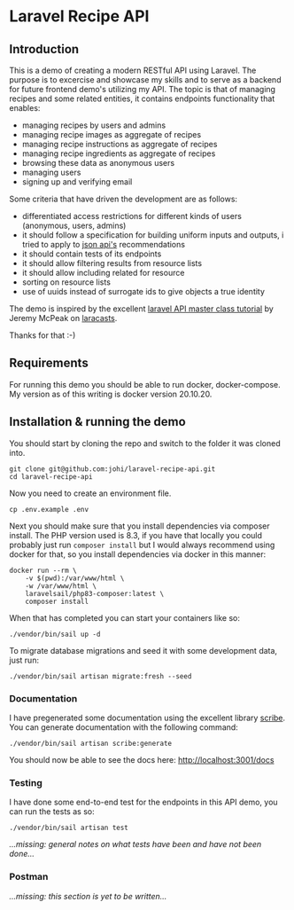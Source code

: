 # Laravel Recipe API

## Introduction
This is a demo of creating a modern RESTful API using Laravel. The purpose is to excercise and showcase my skills and
to serve as a backend for future frontend demo's utilizing my API.
The topic is that of managing recipes and some related entities, it contains endpoints functionality that enables:
- managing recipes by users and admins
- managing recipe images as aggregate of recipes
- managing recipe instructions as aggregate of recipes
- managing recipe ingredients as aggregate of recipes
- browsing these data as anonymous users
- managing users
- signing up and verifying email

Some criteria that have driven the development are as follows:
- differentiated access restrictions for different kinds of users (anonymous, users, admins)
- it should follow a specification for building uniform inputs and outputs, i tried to apply to [json api's](https://jsonapi.org/) 
  recommendations
- it should contain tests of its endpoints
- it should allow filtering results from resource lists
- it should allow including related for resource
- sorting on resource lists
- use of uuids instead of surrogate ids to give objects a true identity

The demo is inspired by the excellent [laravel API master class tutorial](https://github.com/laracasts/laravel-api-master-class/) 
by Jeremy McPeak on [laracasts](https://laracasts.com/series/laravel-api-master-class). 

Thanks for that :-)

## Requirements
For running this demo you should be able to run docker, docker-compose. My version as of this writing is docker version 
20.10.20.

## Installation & running the demo
You should start by cloning the repo and switch to the folder it was cloned into.
```
git clone git@github.com:johi/laravel-recipe-api.git
cd laravel-recipe-api
```
Now you need to create an environment file.
```
cp .env.example .env
```
Next you should make sure that you install dependencies via composer install. The PHP version used is 8.3, if you have 
that locally you could probably just run `composer install` but I would always recommend using docker for that, so you
install dependencies via docker in this manner:
```
docker run --rm \
    -v $(pwd):/var/www/html \
    -w /var/www/html \
    laravelsail/php83-composer:latest \
    composer install
```
When that has completed you can start your containers like so:
```
./vendor/bin/sail up -d
```
To migrate database migrations and seed it with some development data, just run:
```
./vendor/bin/sail artisan migrate:fresh --seed
```

### Documentation

I have pregenerated some documentation using the excellent library 
[scribe](https://github.com/knuckleswtf/scribe). You can generate documentation with the following command: 
```
./vendor/bin/sail artisan scribe:generate    
```
You should now be able to see the docs here: [http://localhost:3001/docs](http://localhost:3001/docs)

### Testing
I have done some end-to-end test for the endpoints in this API demo, you can run the tests as so:
```
./vendor/bin/sail artisan test
```
*...missing: general notes on what tests have been and have not been done...*
### Postman
*...missing: this section is yet to be written...*

